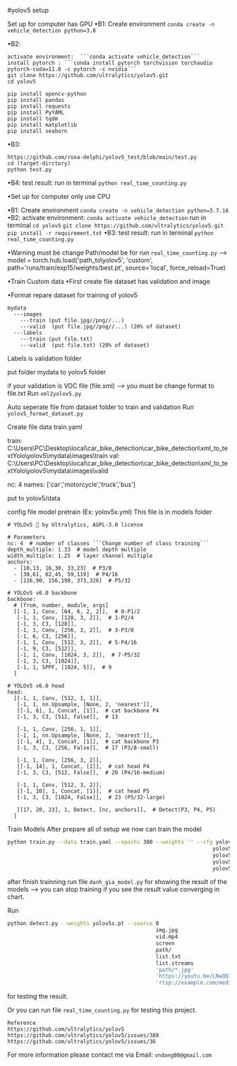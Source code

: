 #yolov5 setup

Set up for computer has GPU
•B1:
  Create environment ```conda create -n vehicle_detection python=3.8```

•B2:
  ```
  activate environment:  ```conda activate vehicle_detection```
  install pytorch : ```conda install pytorch torchvision torchaudio pytorch-cuda=11.8 -c pytorch -c nvidia```
  git clone https://github.com/ultralytics/yolov5.git
  cd yolov5
   
  pip install opencv-python
  pip install pandas
  pip install requests
  pip install PyYAML
  pip install tqdm
  pip install matplotlib
  pip install seaborn
  ```

•B3:
  ```
  https://github.com/roxa-delphi/yolov5_test/blob/main/test.py
  cd (target-dirctory)
  python test.py
  ```

•B4:
  test result:
  run in terminal ```python real_time_counting.py```


•Set up for computer only use CPU

•B1:
  Create environment ```conda create -n vehicle_detection python=3.7.16```
•B2:
  activate environment:  ```conda activate vehicle_detection```
  run in terminal 
  ```cd yolov5```
  ```git clone https://github.com/ultralytics/yolov5.git```
  ```pip install -r requirement.txt```
•B3:
  test result:
  run in terminal ```python real_time_counting.py```

•Warning must be change Path/model be for run ```real_time_counting.py```
--> model = torch.hub.load('path_to\\yolov5', 'custom', path='runs/train/exp15/weights/best.pt', source='local', force_reload=True)

•Train Custom data
•First create file dataset has validation and image

•Format repare dataset for training of yolov5
```
mydata
  ---images
    ---train (put file.jpg//png//...)
    ---valid  (put file.jpg//png//...) (20% of dataset)
  ---labels
    ---train (put file.txt)
    ---valid  (put file.txt) (20% of dataset)
```
Labels is validation folder

put folder mydata to yolov5 folder

if your validation is VOC file (file.xml) --> you must be change format to file.txt
Run ```xml2yolov5.py```

Auto seperate file from dataset folder to train and validation
Run ```yolov5_format_dataset.py```

Create file data train.yaml

train: C:\Users\PC\Desktop\local\car_bike_detection\car_bike_detection\xml_to_textYolo\yolov5\mydata\images\train
val: C:\Users\PC\Desktop\local\car_bike_detection\car_bike_detection\xml_to_textYolo\yolov5\mydata\images\valid

nc: 4
names: ['car','motorcycle','truck','bus']

put to yolov5/data

config file model pretrain (Ex: yolov5x.yml)
This file is in models folder

```
# YOLOv5 🚀 by Ultralytics, AGPL-3.0 license

# Parameters
nc: 4  # number of classes ```Change number of class training```
depth_multiple: 1.33  # model depth multiple
width_multiple: 1.25  # layer channel multiple
anchors:
  - [10,13, 16,30, 33,23]  # P3/8
  - [30,61, 62,45, 59,119]  # P4/16
  - [116,90, 156,198, 373,326]  # P5/32

# YOLOv5 v6.0 backbone
backbone:
  # [from, number, module, args]
  [[-1, 1, Conv, [64, 6, 2, 2]],  # 0-P1/2
   [-1, 1, Conv, [128, 3, 2]],  # 1-P2/4
   [-1, 3, C3, [128]],
   [-1, 1, Conv, [256, 3, 2]],  # 3-P3/8
   [-1, 6, C3, [256]],
   [-1, 1, Conv, [512, 3, 2]],  # 5-P4/16
   [-1, 9, C3, [512]],
   [-1, 1, Conv, [1024, 3, 2]],  # 7-P5/32
   [-1, 3, C3, [1024]],
   [-1, 1, SPPF, [1024, 5]],  # 9
  ]

# YOLOv5 v6.0 head
head:
  [[-1, 1, Conv, [512, 1, 1]],
   [-1, 1, nn.Upsample, [None, 2, 'nearest']],
   [[-1, 6], 1, Concat, [1]],  # cat backbone P4
   [-1, 3, C3, [512, False]],  # 13

   [-1, 1, Conv, [256, 1, 1]],
   [-1, 1, nn.Upsample, [None, 2, 'nearest']],
   [[-1, 4], 1, Concat, [1]],  # cat backbone P3
   [-1, 3, C3, [256, False]],  # 17 (P3/8-small)

   [-1, 1, Conv, [256, 3, 2]],
   [[-1, 14], 1, Concat, [1]],  # cat head P4
   [-1, 3, C3, [512, False]],  # 20 (P4/16-medium)

   [-1, 1, Conv, [512, 3, 2]],
   [[-1, 10], 1, Concat, [1]],  # cat head P5
   [-1, 3, C3, [1024, False]],  # 23 (P5/32-large)

   [[17, 20, 23], 1, Detect, [nc, anchors]],  # Detect(P3, P4, P5)
  ]
```

Train Models
After prepare all of setup we now can train the model
```bash
python train.py --data train.yaml --epochs 300 --weights '' --cfg yolov5n.yaml  --batch-size 128
                                                                 yolov5s                    64
                                                                 yolov5m                    40
                                                                 yolov5l                    24
                                                                 yolov5x                    16
```
after finish trainning
run file ```danh_gia_model.py``` for showing the result of the models --> you can stop training if you see the result value converging in chart.

Run
```bash
python detect.py --weights yolov5s.pt --source 0                               # webcam
                                               img.jpg                         # image
                                               vid.mp4                         # video
                                               screen                          # screenshot
                                               path/                           # directory
                                               list.txt                        # list of images
                                               list.streams                    # list of streams
                                               'path/*.jpg'                    # glob
                                               'https://youtu.be/LNwODJXcvt4'  # YouTube
                                               'rtsp://example.com/media.mp4'  # RTSP, RTMP, HTTP stream
``` 
for testing the result.

Or you can run file ```real_time_counting.py``` for testing this project.

```
Reference
https://github.com/ultralytics/yolov5
https://github.com/ultralytics/yolov5/issues/388
https://github.com/ultralytics/yolov5/issues/36
```

For more information please contact me via Email: ```vndang00@gmail.com```